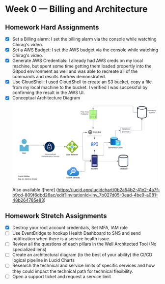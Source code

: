 # Week 0 — Billing and Architecture

## Homework Hard Assignments
- [x] Set a Billing alarm: I set the billing alarm via the console while watching Chirag's video.
- [x] Set a AWS Budget: I set the AWS budget via the console while watching Chirag's video.
- [x] Generate AWS Credentials: I already had AWS creds on my local machine, but spent some time getting them loaded propertly into the Gitpod environment as well and was able to recreate all of the commands and results Andrew demonstrated.
- [x] Use CloudShell: I used CloudShell to create an S3 bucket, copy a file from my local machine to the bucket. I verified I was successful by confirming the result in the AWS UI.
- [x] Conceptual Architecture Diagram ![Conceptual Architecture Diagram](/journal/images/week0-conceptual-diagram.png) Also available ![here] (https://lucid.app/lucidchart/0b2a54b2-41e2-4a7f-b9cd-809f6dbd26ac/edit?invitationId=inv_7b027d05-0ead-4be9-a081-48b264785e83)

## Homework Stretch Assignments 
- [x] Destroy your root account credentials, Set MFA, IAM role
- [ ] Use EventBridge to hookup Health Dashboard to SNS and send notification when there is a service health issue.
- [ ] Review all the questions of each pillars in the Well Architected Tool (No specialized lens)
- [ ] Create an architectural diagram (to the best of your ability) the CI/CD logical pipeline in Lucid Charts
- [ ] Research the technical and service limits of specific services and how they could impact the technical path for technical flexibility. 
- [ ] Open a support ticket and request a service limit
